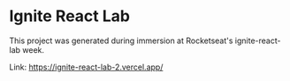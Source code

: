# Ignite React Lab

This project was generated during immersion at Rocketseat's ignite-react-lab week.


Link: <https://ignite-react-lab-2.vercel.app/>
